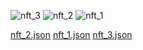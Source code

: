 <p requirements: pip install transformers </p>
              <p pip install torch diffusers pillow </p>
<p python main.py </p> 
              <p Enter the description for the collection: NFT Collection </p>
<p Enter the base prompt for Stable Diffusion: in pixel art style, highly detailed, SciFy theme! </p>
<p Enter the number of NFTs you want to generate: 10 </p>

![nft_3](https://github.com/kidu2k3/Python-Stable-Diffusion-NFT-Generator/assets/64930683/12d9e461-72bb-40c0-8ee7-5bad81611f03)
![nft_2](https://github.com/kidu2k3/Python-Stable-Diffusion-NFT-Generator/assets/64930683/0d9128de-ff3e-4dec-ab76-1e121b97e845)
![nft_1](https://github.com/kidu2k3/Python-Stable-Diffusion-NFT-Generator/assets/64930683/48d9df05-fc45-4598-a23a-f218cbbfbb58)

[nft_2.json](https://github.com/user-attachments/files/15780407/nft_2.json)
[nft_1.json](https://github.com/user-attachments/files/15780406/nft_1.json)
[nft_3.json](https://github.com/user-attachments/files/15780404/nft_3.json)
